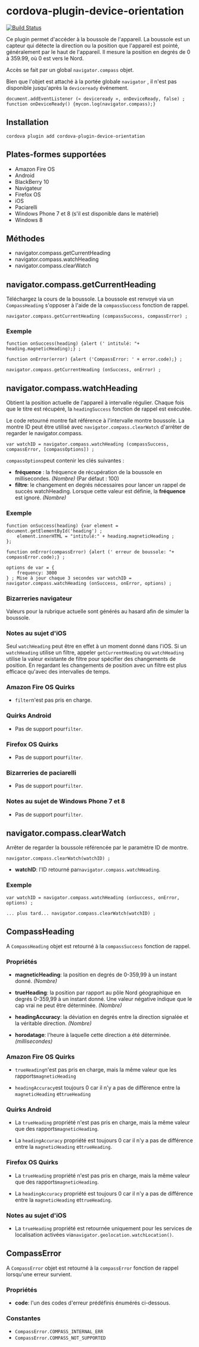 <!---
# license: Licensed to the Apache Software Foundation (ASF) under one
#         or more contributor license agreements.  See the NOTICE file
#         distributed with this work for additional information
#         regarding copyright ownership.  The ASF licenses this file
#         to you under the Apache License, Version 2.0 (the
#         "License"); you may not use this file except in compliance
#         with the License.  You may obtain a copy of the License at
#
#           http://www.apache.org/licenses/LICENSE-2.0
#
#         Unless required by applicable law or agreed to in writing,
#         software distributed under the License is distributed on an
#         "AS IS" BASIS, WITHOUT WARRANTIES OR CONDITIONS OF ANY
#         KIND, either express or implied.  See the License for the
#         specific language governing permissions and limitations
#         under the License.
-->

# cordova-plugin-device-orientation

[![Build Status](https://travis-ci.org/apache/cordova-plugin-device-orientation.svg)](https://travis-ci.org/apache/cordova-plugin-device-orientation)

Ce plugin permet d'accéder à la boussole de l'appareil. La boussole est un capteur qui détecte la direction ou la position que l'appareil est pointé, généralement par le haut de l'appareil. Il mesure la position en degrés de 0 à 359.99, où 0 est vers le Nord.

Accès se fait par un global `navigator.compass` objet.

Bien que l'objet est attaché à la portée globale `navigator` , il n'est pas disponible jusqu'après la `deviceready` événement.

    document.addEventListener (« deviceready », onDeviceReady, false) ;
    function onDeviceReady() {mycon.log(navigator.compass);}
    

## Installation

    cordova plugin add cordova-plugin-device-orientation
    

## Plates-formes supportées

  * Amazon Fire OS
  * Android
  * BlackBerry 10
  * Navigateur
  * Firefox OS
  * iOS
  * Paciarelli
  * Windows Phone 7 et 8 (s'il est disponible dans le matériel)
  * Windows 8

## Méthodes

  * navigator.compass.getCurrentHeading
  * navigator.compass.watchHeading
  * navigator.compass.clearWatch

## navigator.compass.getCurrentHeading

Téléchargez la cours de la boussole. La boussole est renvoyé via un `CompassHeading` s'opposer à l'aide de la `compassSuccess` fonction de rappel.

    navigator.compass.getCurrentHeading (compassSuccess, compassError) ;
    

### Exemple

    function onSuccess(heading) {alert (' intitulé: "+ heading.magneticHeading);} ;
    
    function onError(error) {alert ('CompassError: ' + error.code);} ;
    
    navigator.compass.getCurrentHeading (onSuccess, onError) ;
    

## navigator.compass.watchHeading

Obtient la position actuelle de l'appareil à intervalle régulier. Chaque fois que le titre est récupéré, la `headingSuccess` fonction de rappel est exécutée.

Le code retourné montre fait référence à l'intervalle montre boussole. La montre ID peut être utilisé avec `navigator.compass.clearWatch` d'arrêter de regarder le navigator.compass.

    var watchID = navigator.compass.watchHeading (compassSuccess, compassError, [compassOptions]) ;
    

`compassOptions`peut contenir les clés suivantes :

  * **fréquence** : la fréquence de récupération de la boussole en millisecondes. *(Nombre)* (Par défaut : 100)
  * **filtre**: le changement en degrés nécessaires pour lancer un rappel de succès watchHeading. Lorsque cette valeur est définie, la **fréquence** est ignoré. *(Nombre)*

### Exemple

    function onSuccess(heading) {var element = document.getElementById('heading') ;
        element.innerHTML = "intitulé:" + heading.magneticHeading ;
    };
    
    function onError(compassError) {alert (' erreur de boussole: "+ compassError.code);} ;
    
    options de var = {
        frequency: 3000
    } ; Mise à jour chaque 3 secondes var watchID = navigator.compass.watchHeading (onSuccess, onError, options) ;
    

### Bizarreries navigateur

Valeurs pour la rubrique actuelle sont générés au hasard afin de simuler la boussole.

### Notes au sujet d'iOS

Seul `watchHeading` peut être en effet à un moment donné dans l'iOS. Si un `watchHeading` utilise un filtre, appeler `getCurrentHeading` ou `watchHeading` utilise la valeur existante de filtre pour spécifier des changements de position. En regardant les changements de position avec un filtre est plus efficace qu'avec des intervalles de temps.

### Amazon Fire OS Quirks

  * `filter`n'est pas pris en charge.

### Quirks Android

  * Pas de support pour`filter`.

### Firefox OS Quirks

  * Pas de support pour`filter`.

### Bizarreries de paciarelli

  * Pas de support pour`filter`.

### Notes au sujet de Windows Phone 7 et 8

  * Pas de support pour`filter`.

## navigator.compass.clearWatch

Arrêter de regarder la boussole référencée par le paramètre ID de montre.

    navigator.compass.clearWatch(watchID) ;
    

  * **watchID**: l'ID retourné par`navigator.compass.watchHeading`.

### Exemple

    var watchID = navigator.compass.watchHeading (onSuccess, onError, options) ;
    
    ... plus tard... navigator.compass.clearWatch(watchID) ;
    

## CompassHeading

A `CompassHeading` objet est retourné à la `compassSuccess` fonction de rappel.

### Propriétés

  * **magneticHeading**: la position en degrés de 0-359,99 à un instant donné. *(Nombre)*

  * **trueHeading**: la position par rapport au pôle Nord géographique en degrés 0-359,99 à un instant donné. Une valeur négative indique que le cap vrai ne peut être déterminée. *(Nombre)*

  * **headingAccuracy**: la déviation en degrés entre la direction signalée et la véritable direction. *(Nombre)*

  * **horodatage**: l'heure à laquelle cette direction a été déterminée. *(millisecondes)*

### Amazon Fire OS Quirks

  * `trueHeading`n'est pas pris en charge, mais la même valeur que les rapports`magneticHeading`

  * `headingAccuracy`est toujours 0 car il n'y a pas de différence entre la `magneticHeading` et`trueHeading`

### Quirks Android

  * La `trueHeading` propriété n'est pas pris en charge, mais la même valeur que des rapports`magneticHeading`.

  * La `headingAccuracy` propriété est toujours 0 car il n'y a pas de différence entre la `magneticHeading` et`trueHeading`.

### Firefox OS Quirks

  * La `trueHeading` propriété n'est pas pris en charge, mais la même valeur que des rapports`magneticHeading`.

  * La `headingAccuracy` propriété est toujours 0 car il n'y a pas de différence entre la `magneticHeading` et`trueHeading`.

### Notes au sujet d'iOS

  * La `trueHeading` propriété est retournée uniquement pour les services de localisation activées via`navigator.geolocation.watchLocation()`.

## CompassError

A `CompassError` objet est retourné à la `compassError` fonction de rappel lorsqu'une erreur survient.

### Propriétés

  * **code**: l'un des codes d'erreur prédéfinis énumérés ci-dessous.

### Constantes

  * `CompassError.COMPASS_INTERNAL_ERR`
  * `CompassError.COMPASS_NOT_SUPPORTED`